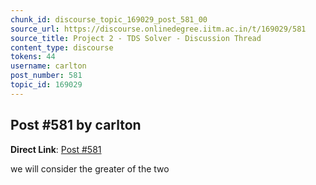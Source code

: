 ```yaml
---
chunk_id: discourse_topic_169029_post_581_00
source_url: https://discourse.onlinedegree.iitm.ac.in/t/169029/581
source_title: Project 2 - TDS Solver - Discussion Thread
content_type: discourse
tokens: 44
username: carlton
post_number: 581
topic_id: 169029
---
```


## Post #581 by carlton

**Direct Link**: [Post #581](https://discourse.onlinedegree.iitm.ac.in/t/169029/581)

we will consider the greater of the two
